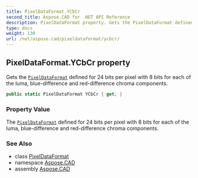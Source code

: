 ```yaml
---
title: PixelDataFormat.YCbCr
second_title: Aspose.CAD for .NET API Reference
description: PixelDataFormat property. Gets the PixelDataFormat defined for 24 bits per pixel with 8 bits for each of the luma bluedifference and reddifference chroma components
type: docs
weight: 130
url: /net/aspose.cad/pixeldataformat/ycbcr/
---
```

## PixelDataFormat.YCbCr property

Gets the [`PixelDataFormat`](../) defined for 24 bits per pixel with 8 bits for each of the luma, blue-difference and red-difference chroma components.

```csharp
public static PixelDataFormat YCbCr { get; }
```

### Property Value

The [`PixelDataFormat`](../) defined for 24 bits per pixel with 8 bits for each of the luma, blue-difference and red-difference chroma components.

### See Also

* class [PixelDataFormat](../)
* namespace [Aspose.CAD](../../pixeldataformat/)
* assembly [Aspose.CAD](../../../)


